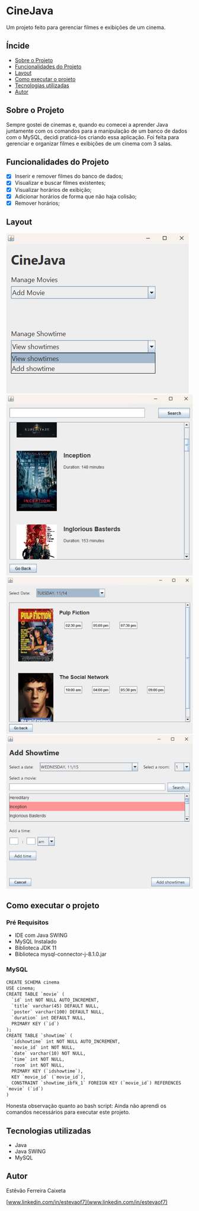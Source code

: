 # CineJava

Um projeto feito para gerenciar filmes e exibições de um cinema.

<!--Vídeo ************ e lembrar de tirar o temporary do código-->

## Íncide
- <a href="#sobre-o-projeto">Sobre o Projeto</a>
- <a href="#funcionalidades-do-projeto">Funcionalidades do Projeto</a>
- <a href="#layout">Layout</a>
- <a href="#como-executar-o-projeto">Como executar o projeto</a>
- <a href="#tecnologias-utilizadas">Tecnologias utilizadas</a>
- <a href="#autor">Autor</a>

## Sobre o Projeto
Sempre gostei de cinemas e, quando eu comecei a aprender Java juntamente com os comandos para a manipulação de um banco de dados com o MySQL, decidi praticá-los criando essa aplicação. Foi feita para gerenciar e organizar filmes e exibições de um cinema com 3 salas.

## Funcionalidades do Projeto
- [x] Inserir e remover filmes do banco de dados;
- [x] Visualizar e buscar filmes existentes;
- [x] Visualizar horários de exibição;
- [x] Adicionar horários de forma que não haja colisão;
- [x] Remover horários;

## Layout
![Tela inicial](/src/assets/Main%20Screen.png)
![Tela inicial](/src/assets/Movies.png)
![Tela inicial](/src/assets/Showtime.png)
![Tela inicial](/src/assets/Add%20Showtime.png)

## Como executar o projeto
### Pré Requisitos
- IDE com Java SWING
- MySQL Instalado
- Biblioteca JDK 11
- Biblioteca mysql-connector-j-8.1.0.jar 
   
### MySQL
```MySQL
CREATE SCHEMA cinema
USE cinema;
CREATE TABLE `movie` (
  `id` int NOT NULL AUTO_INCREMENT,
  `title` varchar(45) DEFAULT NULL,
  `poster` varchar(100) DEFAULT NULL,
  `duration` int DEFAULT NULL,
  PRIMARY KEY (`id`)
);
CREATE TABLE `showtime` (
  `idshowtime` int NOT NULL AUTO_INCREMENT,
  `movie_id` int NOT NULL,
  `date` varchar(10) NOT NULL,
  `time` int NOT NULL,
  `room` int NOT NULL,
  PRIMARY KEY (`idshowtime`),
  KEY `movie_id` (`movie_id`),
  CONSTRAINT `showtime_ibfk_1` FOREIGN KEY (`movie_id`) REFERENCES `movie` (`id`)
)
```
Honesta observação quanto ao bash script: Ainda não aprendi os comandos necessários para executar este projeto.

## Tecnologias utilizadas
- Java
- Java SWING
- MySQL

## Autor
Estêvão Ferreira Caixeta

[www.linkedin.com/in/estevaof7](www.linkedin.com/in/estevaof7)
